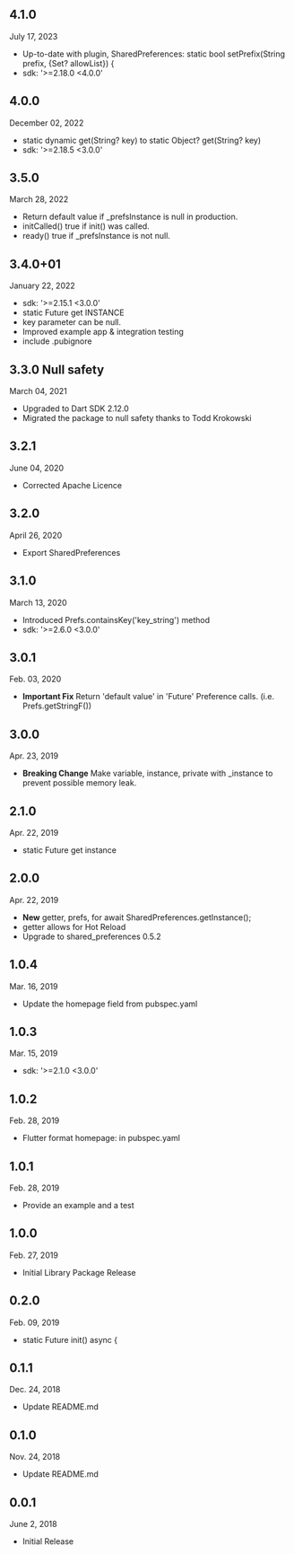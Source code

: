 
## 4.1.0
 July 17, 2023
- Up-to-date with plugin, SharedPreferences:
  static bool setPrefix(String prefix, {Set<String>? allowList}) {
- sdk: '>=2.18.0 <4.0.0'

## 4.0.0
 December 02, 2022
- static dynamic get(String? key) to static Object? get(String? key)
- sdk: '>=2.18.5 <3.0.0'

## 3.5.0
 March 28, 2022
- Return default value if _prefsInstance is null in production.
- initCalled() true if init() was called.
- ready() true if _prefsInstance is not null.

## 3.4.0+01
 January 22, 2022
- sdk: '>=2.15.1 <3.0.0'
- static Future<SharedPreferences> get INSTANCE
- key parameter can be null.
- Improved example app & integration testing
- include .pubignore

## 3.3.0  Null safety
 March 04, 2021
- Upgraded to Dart SDK 2.12.0
- Migrated the package to null safety thanks to Todd Krokowski

## 3.2.1
 June 04, 2020
- Corrected Apache Licence

## 3.2.0
 April 26, 2020
- Export SharedPreferences

## 3.1.0
 March 13, 2020
- Introduced Prefs.containsKey('key_string') method
- sdk: '>=2.6.0 <3.0.0'

## 3.0.1
 Feb. 03, 2020
- **Important Fix** Return 'default value' in 'Future' Preference calls. (i.e. Prefs.getStringF())

## 3.0.0
 Apr. 23, 2019
- **Breaking Change** Make variable, instance, private with _instance to prevent possible memory leak.

## 2.1.0
 Apr. 22, 2019
- static Future<SharedPreferences> get instance

## 2.0.0
 Apr. 22, 2019
- **New** getter, prefs, for await SharedPreferences.getInstance();
- getter allows for Hot Reload
- Upgrade to shared_preferences 0.5.2

## 1.0.4
 Mar. 16, 2019
- Update the homepage field from pubspec.yaml

## 1.0.3
 Mar. 15, 2019
- sdk: '>=2.1.0 <3.0.0'

## 1.0.2
 Feb. ‎28, 2019
- Flutter format  homepage: in pubspec.yaml

## 1.0.1 
 Feb. ‎28, 2019 
- Provide an example and a test 

## 1.0.0
 Feb. ‎27, 2019
- ‎Initial Library Package Release

## 0.2.0 
 Feb. ‎09, ‎2019
- static Future<SharedPreferences> init() async {

## 0.1.1 
 Dec. ‎24, ‎2018
- Update README.md

## 0.1.0 
 Nov. ‎24, ‎2018
- Update README.md 

## 0.0.1 
 June ‎2, ‎2018
- Initial Release
